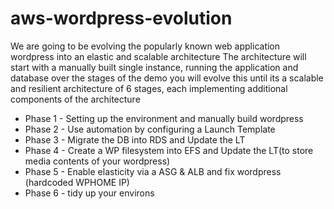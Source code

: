 # aws-wordpress-evolution
We are going to be evolving the popularly known web application wordpress into an elastic and scalable architecture
The architecture will start with a manually built single instance, running the application and database over the stages of the demo you will evolve this until its a scalable and resilient architecture of 6 stages, each implementing additional components of the architecture

* Phase 1 - Setting up the environment and manually build wordpress
* Phase 2 - Use automation by configuring a Launch Template
* Phase 3 - Migrate the DB into RDS and Update the LT
* Phase 4 - Create a WP filesystem into EFS and Update the LT(to store media contents of your wordpress) 
* Phase 5 - Enable elasticity via a ASG & ALB and fix wordpress (hardcoded WPHOME IP)
* Phase 6 - tidy up your environs
